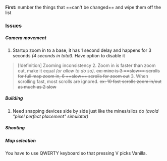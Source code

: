 **First:** number the things that ==can't be changed== and wipe them off the list
### Issues
##### Camera movement
1. Startup zoom in to a base, it has 1 second delay and happens for 3 seconds *(4 seconds in total)*. Have option to disable it

>[!definition] Zooming inconsistency
>2. Zoom in is faster than zoom out, make it equal *(or allow to do so)*. ~~ex: mine is 3 ==slow== scrolls for full map zoom in, 6 ==slow== scrolls for zoom out~~
>3. When scrolling fast, most scrolls are ignored. ~~ex: 10 fast scrolls zoom in/out as much as 2 slow~~
##### Building
1. Need snapping devices side by side just like the mines/silos do *(avoid "pixel perfect placement" simulator)*
##### Shooting
##### Map selection
You have to use QWERTY keyboard so that pressing V picks Vanilla.